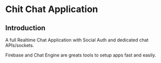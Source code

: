 # Chit Chat Application

## Introduction

A full Realtime Chat Application with Social Auth and dedicated chat APIs/sockets.

Firebase and Chat Engine are greats tools to setup apps fast and easily.
